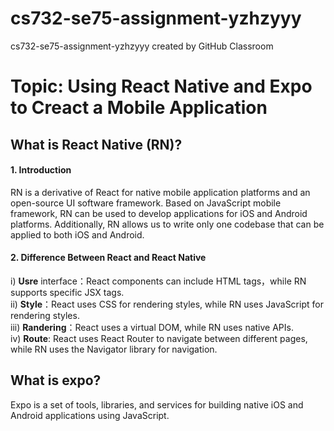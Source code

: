 # cs732-se75-assignment-yzhzyyy
cs732-se75-assignment-yzhzyyy created by GitHub Classroom

# Topic: Using React Native and Expo to Creact a Mobile Application <br>

## What is React Native (RN)? <br>

#### 1. Introduction <br>
RN is a derivative of React for native mobile application platforms and an open-source UI software framework.
Based on JavaScript mobile framework, RN can be used to develop applications for iOS and Android platforms. 
Additionally, RN allows us to write only one codebase that can be applied to both iOS and Android.<br>

#### 2. Difference Between React and React Native <br>

i) **Usre** interface：React components can include HTML tags，while RN supports specific JSX tags.<br>
ii) **Style**：React uses CSS for rendering styles, while RN uses JavaScript for rendering styles.<br>
iii) **Randering**：React uses a virtual DOM, while RN uses native APIs.<br>
iv) **Route**: React uses React Router to navigate between different pages, while RN uses the Navigator library for navigation.<br>

## What is expo? <br>
Expo is a set of tools, libraries, and services for building native iOS and Android applications using JavaScript.<br>
<br>

